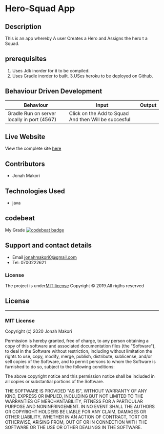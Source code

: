 # Hero-Squad App

## Description
This is an app whereby A user Creates a Hero and Assigns the hero t a Squad.

## prerequisites

1. Uses Jdk inorder for it to be compiled.
2. Uses Gradle inorder to built.
3.USes heroku to be deployed on Github.



## Behaviour Driven Development

| Behaviour | Input | Output |
| --------- | ------| ------ |
|Gradle Run on server locally in port (4567)|Click on the Add to Squad And then Will be succesful|



## Live Website
View the complete site [here](https://github.com/jonahmakori/Hero-Squad)

## Contributors
 - Jonah Makori


## Technologies Used
- java


## codebeat

My Grade
[![codebeat badge](https://codebeat.co/badges/e9848b85-7e61-4086-855f-456e49d6156b)](https://codebeat.co/projects/github-com-jonahmakori-ceaser-cipher-feature-caeser-cipher)

## Support and contact details

 - Email jonahmakori0@gmail.com
 - Tel: 0700222621

### License

The project is under[MIT license](/blob/master/LICENSE)
Copyright &copy; 2019.All rigths reserved



## License
---------
### MIT License

Copyright (c) 2020 Jonah Makori

Permission is hereby granted, free of charge, to any person obtaining a copy
of this software and associated documentation files (the "Software"), to deal
in the Software without restriction, including without limitation the rights
to use, copy, modify, merge, publish, distribute, sublicense, and/or sell
copies of the Software, and to permit persons to whom the Software is
furnished to do so, subject to the following conditions:

The above copyright notice and this permission notice shall be included in all
copies or substantial portions of the Software.

THE SOFTWARE IS PROVIDED "AS IS", WITHOUT WARRANTY OF ANY KIND, EXPRESS OR
IMPLIED, INCLUDING BUT NOT LIMITED TO THE WARRANTIES OF MERCHANTABILITY,
FITNESS FOR A PARTICULAR PURPOSE AND NONINFRINGEMENT. IN NO EVENT SHALL THE
AUTHORS OR COPYRIGHT HOLDERS BE LIABLE FOR ANY CLAIM, DAMAGES OR OTHER
LIABILITY, WHETHER IN AN ACTION OF CONTRACT, TORT OR OTHERWISE, ARISING FROM,
OUT OF OR IN CONNECTION WITH THE SOFTWARE OR THE USE OR OTHER DEALINGS IN THE
SOFTWARE.
